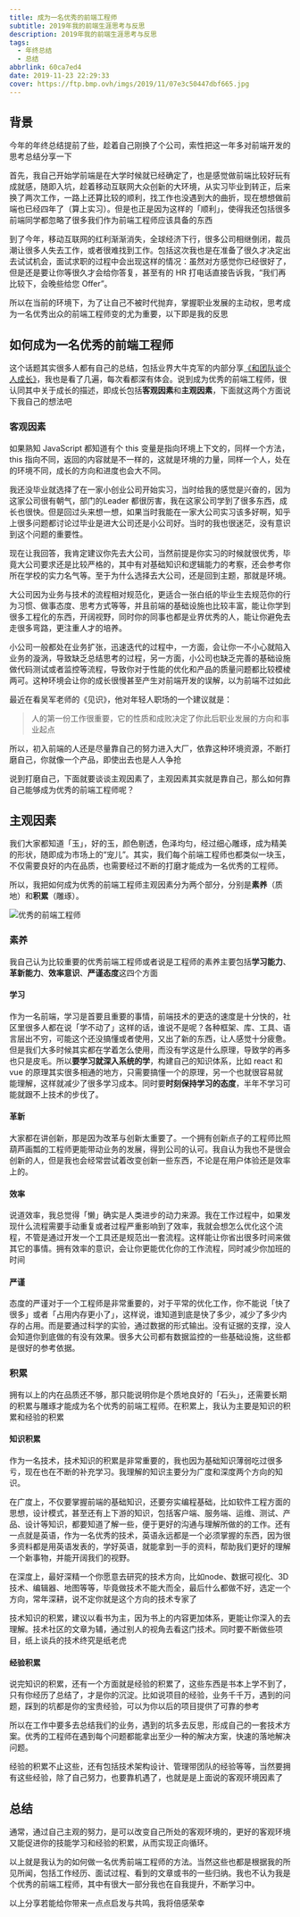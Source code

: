```yaml
---
title: 成为一名优秀的前端工程师
subtitle: 2019年我的前端生涯思考与反思
description: 2019年我的前端生涯思考与反思
tags:
  - 年终总结
  - 总结
abbrlink: 60ca7ed4
date: 2019-11-23 22:29:33
cover: https://ftp.bmp.ovh/imgs/2019/11/07e3c50447dbf665.jpg
---
```


## 背景

今年的年终总结提前了些，趁着自己刚换了个公司，索性把这一年多对前端开发的思考总结分享一下


首先，我自己开始学前端是在大学时候就已经确定了，也是感觉做前端比较好玩有成就感，随即入坑，趁着移动互联网大众创新的大环境，从实习毕业到转正，后来换了两次工作，一路上还算比较的顺利，找工作也没遇到大的曲折，现在想想做前端也已经四年了（算上实习）。但是也正是因为这样的「顺利」，使得我还包括很多前端同学都忽略了很多我们作为前端工程师应该具备的东西

到了今年，移动互联网的红利渐渐消失，全球经济下行，很多公司相继倒闭，裁员潮让很多人失去工作，或者很难找到工作。包括这次我也是在准备了很久才决定出去试试机会，面试求职的过程中会出现这样的情况：虽然对方感觉你已经很好了，但是还是要让你等很久才会给你答复，甚至有的 HR 打电话直接告诉我，“我们再比较下，会晚些给您 Offer”。

所以在当前的环境下，为了让自己不被时代抛弃，掌握职业发展的主动权，思考成为一名优秀出众的前端工程师变的尤为重要，以下即是我的反思

## 如何成为一名优秀的前端工程师

这个话题其实很多人都有自己的总结，包括业界大牛克军的内部分享[《和团队谈个人成长》](https://weibo.com/ttarticle/p/show?id=2309404300456787613157)，我也是看了几遍，每次看都深有体会。说到成为优秀的前端工程师，很认同其中关于成长的描述，即成长包括**客观因素**和**主观因素**，下面就这两个方面说下我自己的想法吧

### 客观因素

如果熟知 JavaScript 都知道有个 this 变量是指向环境上下文的，同样一个方法，this 指向不同，返回的内容就是不一样的，这就是环境的力量，同样一个人，处在的环境不同，成长的方向和进度也会大不同。

我还没毕业就选择了在一家小创业公司开始实习，当时给我的感觉是兴奋的，因为这家公司很有朝气，部门的Leader 都很厉害，我在这家公司学到了很多东西，成长也很快。但是回过头来想一想，如果当时我能在一家大公司实习该多好啊，知乎上很多问题都讨论过毕业是进大公司还是小公司好。当时的我也很迷茫，没有意识到这个问题的重要性。

现在让我回答，我肯定建议你先去大公司，当然前提是你实习的时候就很优秀，毕竟大公司要求还是比较严格的，其中有对基础知识和逻辑能力的考察，还会参考你所在学校的实力名气等。至于为什么选择去大公司，还是回到主题，那就是环境。

大公司因为业务与技术的流程相对规范化，更适合一张白纸的毕业生去规范你的行为习惯、做事态度、思考方式等等，并且前端的基础设施也比较丰富，能让你学到很多工程化的东西，开阔视野，同时你的同事也都是业界优秀的人，能让你避免去走很多弯路，更注重人才的培养。

小公司一般都处在业务扩张，迅速迭代的过程中，一方面，会让你一不小心就陷入业务的漩涡，导致缺乏总结思考的过程，另一方面，小公司也缺乏完善的基础设施做代码测试或者监控等流程，导致你对于性能的优化和产品的质量问题都比较模棱两可。这种环境会让你的成长很慢甚至产生对前端开发的误解，以为前端不过如此

最近在看吴军老师的《见识》，他对年轻人职场的一个建议就是：

> 人的第一份工作很重要，它的性质和成败决定了你此后职业发展的方向和事业起点

所以，初入前端的人还是尽量靠自己的努力进入大厂，依靠这种环境资源，不断打磨自己，你就像一个产品，即使出去也是人人争抢


说到打磨自己，下面就要谈谈主观因素了，主观因素其实就是靠自己，那么如何靠自己能够成为优秀的前端工程师呢？

## 主观因素

我们大家都知道「玉」，好的玉，颜色剔透，色泽均匀，经过细心雕琢，成为精美的形状，随即成为市场上的“宠儿”。其实，我们每个前端工程师也都类似一块玉，不仅需要良好的内在品质，也需要经过不断的打磨才能成为一名优秀的工程师。

所以，我把如何成为优秀的前端工程师主观因素分为两个部分，分别是**素养**（质地）和**积累**（雕琢）。

![优秀的前端工程师](https://ftp.bmp.ovh/imgs/2019/11/9d5c6a04e2725c02.png)

### 素养

我自己认为比较重要的优秀前端工程师或者说是工程师的素养主要包括**学习能力**、**革新能力**、**效率意识**、**严谨态度**这四个方面

#### 学习
作为一名前端，学习是首要且重要的事情，前端技术的更迭的速度是十分快的，社区里很多人都在说「学不动了」这样的话，谁说不是呢？各种框架、库、工具、语言层出不穷，可能这个还没搞懂或者使用，又出了新的东西，让人感觉十分疲惫。但是我们大多时候其实都在学着怎么使用，而没有学这是什么原理，导致学的再多也只是皮毛。所以**要学习就深入系统的学**，构建自己的知识体系，比如 react 和 vue 的原理其实很多相通的地方，只需要搞懂一个的原理，另一个也就很容易就能理解，这样就减少了很多学习成本。同时要**时刻保持学习的态度**，半年不学习可能就跟不上技术的步伐了。

#### 革新
大家都在讲创新，那是因为改革与创新太重要了。一个拥有创新点子的工程师比照葫芦画瓢的工程师更能带动业务的发展，得到公司的认可。我自认为我也不是很会创新的人，但是我也会经常尝试着改变创新一些东西，不论是在用户体验还是效率上的。

#### 效率
说道效率，我总觉得「懒」确实是人类进步的动力来源。我在工作过程中，如果发现什么流程需要手动重复或者过程严重影响到了效率，我就会想怎么优化这个流程，不管是通过开发一个工具还是规范出一套流程。这样能让你省出很多时间来做其它的事情。拥有效率的意识，会让你更能优化你的工作流程，同时减少你加班的时间

#### 严谨

态度的严谨对于一个工程师是非常重要的，对于平常的优化工作，你不能说「快了很多」或者「占用内存更小了」，这样说，谁知道到底是快了多少，减少了多少内存的占用。而是要通过科学的实验，通过数据的形式输出。没有证据的支撑，没人会知道你到底做的有没有效果。很多大公司都有数据监控的一些基础设施，这些都是很好的参考依据。

### 积累

拥有以上的内在品质还不够，那只能说明你是个质地良好的「石头」，还需要长期的积累与雕琢才能成为名个优秀的前端工程师。在积累上，我认为主要是知识的积累和经验的积累


#### 知识积累
作为一名技术，技术知识的积累是非常重要的，我也因为基础知识薄弱吃过很多亏，现在也在不断的补充学习。我理解的知识主要分为广度和深度两个方向的知识。

在广度上，不仅要掌握前端的基础知识，还要夯实编程基础，比如软件工程方面的思想，设计模式，甚至还有上下游的知识，包括客户端、服务端、运维、测试、产品、设计等知识，都要知道了解一些，便于更好的沟通与理解所做的的工作。还有一点就是英语，作为一名优秀的技术，英语永远都是一个必须掌握的东西，因为很多资料都是用英语发表的，学好英语，就能拿到一手的资料，帮助我们更好的理解一个新事物，并能开阔我们的视野。

在深度上，最好深精一个你愿意去研究的技术方向，比如node、数据可视化、3D技术、编辑器、地图等等，毕竟做技术不能大而全，最后什么都做不好，选定一个方向，常年深耕，说不定你就是这个方向的技术专家了

技术知识的积累，建议以看书为主，因为书上的内容更加体系，更能让你深入的去理解。技术社区的文章为辅，通过别人的视角去看这门技术。同时要不断做些项目，纸上谈兵的技术终究是纸老虎


#### 经验积累

说完知识的积累，还有一个方面就是经验的积累了，这些东西是书本上学不到了，只有你经历了总结了，才是你的沉淀。比如说项目的经验，业务千千万，遇到的问题，踩到的坑都是你的宝贵经验，可以为你以后的项目提供了可靠的参考

所以在工作中要多去总结我们的业务，遇到的坑多去反思，形成自己的一套技术方案。优秀的工程师在遇到每个问题都能拿出至少一种的解决方案，快速的落地解决问题。

经验的积累不止这些，还有包括技术架构设计、管理带团队的经验等等，当然要拥有这些经验，除了自己努力，也要靠机遇了，也就是是上面说的客观环境因素了


## 总结



通常，通过自己主观的努力，是可以改变自己所处的客观环境的，更好的客观环境又能促进你的技能学习和经验的积累，从而实现正向循环。

以上就是我认为的如何做一名优秀前端工程师的方法。当然这些也都是根据我的所见所闻，包括工作经历、面试过程、看到的文章或书的一些归纳。我也不认为我是个优秀的前端工程师，其中有很大一部分我也在自我提升，不断学习中。

以上分享若能给你带来一点点启发与共鸣，我将倍感荣幸